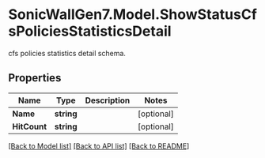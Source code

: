 # SonicWallGen7.Model.ShowStatusCfsPoliciesStatisticsDetail
cfs policies statistics detail schema.

## Properties

Name | Type | Description | Notes
------------ | ------------- | ------------- | -------------
**Name** | **string** |  | [optional] 
**HitCount** | **string** |  | [optional] 

[[Back to Model list]](../README.md#documentation-for-models) [[Back to API list]](../README.md#documentation-for-api-endpoints) [[Back to README]](../README.md)

